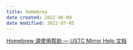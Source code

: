 ```yaml
---
title: homebrew
date created: 2022-06-09
date modified: 2022-07-05
---
```


[Homebrew 源使用帮助 — USTC Mirror Help 文档](https://mirrors.ustc.edu.cn/help/brew.git.html)
